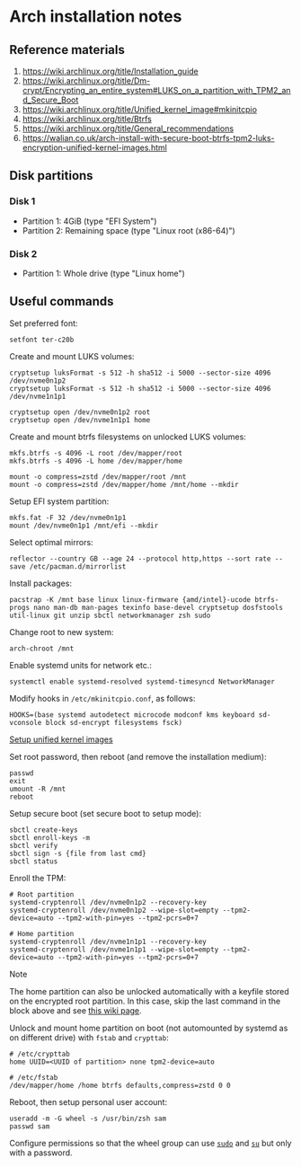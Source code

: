 # Arch installation notes

## Reference materials

1. https://wiki.archlinux.org/title/Installation_guide
2. https://wiki.archlinux.org/title/Dm-crypt/Encrypting_an_entire_system#LUKS_on_a_partition_with_TPM2_and_Secure_Boot
3. https://wiki.archlinux.org/title/Unified_kernel_image#mkinitcpio
4. https://wiki.archlinux.org/title/Btrfs
5. https://wiki.archlinux.org/title/General_recommendations
6. https://walian.co.uk/arch-install-with-secure-boot-btrfs-tpm2-luks-encryption-unified-kernel-images.html

## Disk partitions

### Disk 1
- Partition 1: 4GiB (type "EFI System")
- Partition 2: Remaining space (type "Linux root (x86-64)")

### Disk 2
- Partition 1: Whole drive (type "Linux home")

## Useful commands

Set preferred font:

```
setfont ter-c20b
```

Create and mount LUKS volumes:

```
cryptsetup luksFormat -s 512 -h sha512 -i 5000 --sector-size 4096 /dev/nvme0n1p2
cryptsetup luksFormat -s 512 -h sha512 -i 5000 --sector-size 4096 /dev/nvme1n1p1

cryptsetup open /dev/nvme0n1p2 root
cryptsetup open /dev/nvme1n1p1 home
```

Create and mount btrfs filesystems on unlocked LUKS volumes:

```
mkfs.btrfs -s 4096 -L root /dev/mapper/root
mkfs.btrfs -s 4096 -L home /dev/mapper/home

mount -o compress=zstd /dev/mapper/root /mnt
mount -o compress=zstd /dev/mapper/home /mnt/home --mkdir
```

Setup EFI system partition:

```
mkfs.fat -F 32 /dev/nvme0n1p1
mount /dev/nvme0n1p1 /mnt/efi --mkdir
```

Select optimal mirrors:

```
reflector --country GB --age 24 --protocol http,https --sort rate --save /etc/pacman.d/mirrorlist
```

Install packages:

```
pacstrap -K /mnt base linux linux-firmware {amd/intel}-ucode btrfs-progs nano man-db man-pages texinfo base-devel cryptsetup dosfstools util-linux git unzip sbctl networkmanager zsh sudo
```

Change root to new system:

```
arch-chroot /mnt
```

Enable systemd units for network etc.:

```
systemctl enable systemd-resolved systemd-timesyncd NetworkManager
```

Modify hooks in `/etc/mkinitcpio.conf`, as follows:

```
HOOKS=(base systemd autodetect microcode modconf kms keyboard sd-vconsole block sd-encrypt filesystems fsck)
```

[Setup unified kernel images](https://wiki.archlinux.org/title/Unified_kernel_image#mkinitcpio)

Set root password, then reboot (and remove the installation medium):

```
passwd
exit
umount -R /mnt
reboot
```

Setup secure boot (set secure boot to setup mode):

```
sbctl create-keys
sbctl enroll-keys -m
sbctl verify
sbctl sign -s {file from last cmd}
sbctl status
```

Enroll the TPM:

```
# Root partition
systemd-cryptenroll /dev/nvme0n1p2 --recovery-key
systemd-cryptenroll /dev/nvme0n1p2 --wipe-slot=empty --tpm2-device=auto --tpm2-with-pin=yes --tpm2-pcrs=0+7

# Home partition
systemd-cryptenroll /dev/nvme1n1p1 --recovery-key
systemd-cryptenroll /dev/nvme1n1p1 --wipe-slot=empty --tpm2-device=auto --tpm2-with-pin=yes --tpm2-pcrs=0+7
```

> [!NOTE]  
> The home partition can also be unlocked automatically with a keyfile stored on the encrypted root partition.
> In this case, skip the last command in the block above and see [this wiki page](https://wiki.archlinux.org/title/Dm-crypt/System_configuration#Unlocking_with_a_keyfile).

Unlock and mount home partition on boot (not automounted by systemd as on different drive) with `fstab` and `crypttab`:

```
# /etc/crypttab
home UUID=<UUID of partition> none tpm2-device=auto

# /etc/fstab
/dev/mapper/home /home btrfs defaults,compress=zstd 0 0
```

Reboot, then setup personal user account:

```
useradd -m -G wheel -s /usr/bin/zsh sam
passwd sam
```

Configure permissions so that the wheel group can use [`sudo`](https://wiki.archlinux.org/title/Sudo#Example_entries) and [`su`](https://wiki.archlinux.org/title/Su#su_and_wheel) but only with a password. 
